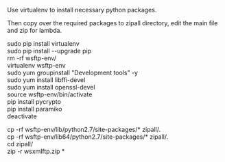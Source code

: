Use virtualenv to install necessary python packages.  

Then copy over the required packages to zipall directory, edit the main file and zip for lambda.  

sudo pip install virtualenv  
sudo pip install --upgrade pip  
rm -rf wsftp-env/  
virtualenv wsftp-env  
sudo yum groupinstall "Development tools" -y  
sudo yum install libffi-devel  
sudo yum install openssl-devel  
source wsftp-env/bin/activate  
pip install pycrypto  
pip install paramiko  
deactivate  

cp -rf wsftp-env/lib/python2.7/site-packages/* zipall/.  
cp -rf wsftp-env/lib64/python2.7/site-packages/* zipall/.  
cd zipall/  
zip -r wsxmlftp.zip *  
